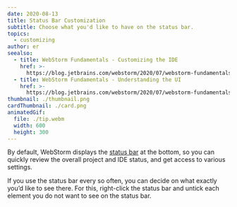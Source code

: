 ```yaml
---
date: 2020-08-13
title: Status Bar Customization
subtitle: Choose what you'd like to have on the status bar.
topics:
  - customizing
author: er
seealso:
  - title: WebStorm Fundamentals - Customizing the IDE
    href: >-
      https://blog.jetbrains.com/webstorm/2020/07/webstorm-fundamentals-customizing-the-ide/
  - title: WebStorm Fundamentals - Understanding the UI
    href: >-
      https://blog.jetbrains.com/webstorm/2020/07/webstorm-fundamentals-understanding-the-ui/
thumbnail: ./thumbnail.png
cardThumbnail: ./card.png
animatedGif:
  file: ./tip.webm
  width: 600
  height: 300
---
```


By default, WebStorm displays the [status bar](https://www.jetbrains.com/help/webstorm/guided-tour-around-the-user-interface.html) at the bottom, so you can quickly review the overall project and IDE status, and get access to various settings.

If you use the status bar every so often, you can decide on what exactly you’d like to see there. For this, right-click the status bar and untick each element you do not want to see on the status bar.

